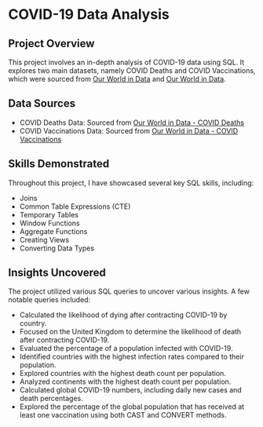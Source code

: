 # COVID-19 Data Analysis

## Project Overview

This project involves an in-depth analysis of COVID-19 data using SQL. It explores two main datasets, namely COVID Deaths and COVID Vaccinations, which were sourced from [Our World in Data](https://ourworldindata.org/covid-deaths) and [Our World in Data](https://ourworldindata.org/covid-vaccinations). 

## Data Sources

- COVID Deaths Data: Sourced from [Our World in Data - COVID Deaths](https://ourworldindata.org/covid-deaths)
- COVID Vaccinations Data: Sourced from [Our World in Data - COVID Vaccinations](https://ourworldindata.org/covid-vaccinations)

## Skills Demonstrated

Throughout this project, I have showcased several key SQL skills, including:

- Joins
- Common Table Expressions (CTE)
- Temporary Tables
- Window Functions
- Aggregate Functions
- Creating Views
- Converting Data Types

## Insights Uncovered
The project utilized various SQL queries to uncover various insights. A few notable queries included:

- Calculated the likelihood of dying after contracting COVID-19 by country.
- Focused on the United Kingdom to determine the likelihood of death after contracting COVID-19.
- Evaluated the percentage of a population infected with COVID-19.
- Identified countries with the highest infection rates compared to their population.
- Explored countries with the highest death count per population.
- Analyzed continents with the highest death count per population.
- Calculated global COVID-19 numbers, including daily new cases and death percentages.
- Explored the percentage of the global population that has received at least one vaccination using both CAST and CONVERT methods.
